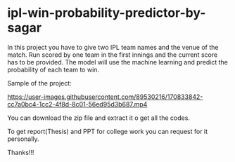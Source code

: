 # ipl-win-probability-predictor-by-sagar
In this project you have to give two IPL team names and the venue of the match. Run scored by one team in the first innings and the current score has to be provided. The model will use the machine learning and predict the probability of each team to win.

Sample of the project:






https://user-images.githubusercontent.com/89530216/170833842-cc7a0bc4-1cc2-4f8d-8c01-56ed95d3b687.mp4

You can download the zip file and extract it o get all the codes.

To get report(Thesis) and PPT for college work you can request for it personally.

Thanks!!!

